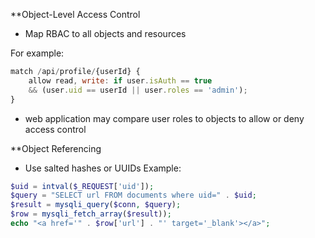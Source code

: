 **Object-Level Access Control
- Map RBAC to all objects and resources

For example:
```javascript
match /api/profile/{userId} {
    allow read, write: if user.isAuth == true
    && (user.uid == userId || user.roles == 'admin');
}
```
- web application may compare user roles to objects to allow or deny access control

**Object Referencing
- Use salted hashes or UUIDs
Example:
```php
$uid = intval($_REQUEST['uid']);
$query = "SELECT url FROM documents where uid=" . $uid;
$result = mysqli_query($conn, $query);
$row = mysqli_fetch_array($result));
echo "<a href='" . $row['url'] . "' target='_blank'></a>";
```

